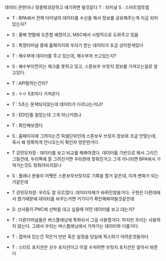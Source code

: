 
데이터 관련이나 정종혁과장하고 얘기하면 될것같다
T : 터미널
S : 스마트엠투엠

- T : BPA에서 전체 터미널의 데이터를 수신을 해서 정보를 공유해주는게 지금 되어있는지?
- S : 올해 연말에 오픈할 예정이고, MSC에서 시범적으로 도와주고 있음

- S : 특정터미널 중에 홈페이지와 우리가 받는 데이터가 조금 상이한게있다
- T : 해수부에 데이터를 주고 있는데, 해수부꺼 쓰고있는지?
- S : 해수부이껀지는 체크를 못하고 있고, 스톤보우 브릿지 정보를 가져오는걸로 알고있다. 
- T : API말하는건지?
- S : ㅇㅇ 5초마다 가져온다
- T : 5초는 문제되지않는데 데이터가 다르냐는거냐?
- S : EDI인줄 알았는데 그게 아닌거였냐
- T : 확인해보겠다
- S : 홈페이지에 그려지는건 픽셀단위인데 스톤보우 브릿지 정보와 조금 안맞는데, 혹시 왜 정확하게 안나오는지 확인차 방문한거다
- T 강민모차장 : 데이터를 보고 비교를 해봐야겠다. 데이터를 기반으로 해서 그리긴 그릴건데, 우리쪽에 잘 그려진거면 우리한테 맞춰진거고 그게 아니라면 BPA에서 가져가는것도 맞춰야되지않나
- S : 플래너 분들이 어쨋든 스톤보우브릿지로 기록을 할거 같은데, 이게 변화가 되는거같은데 
- T 강민모차장: 우리도 잘 모르겠다. 데이터자체가 바뀌진않을거다. 구현은 다른데에서 했기때문에 데이터를 바꾸는거면 거기다가 확인해봐야될것같은데



- S: 선사들이 PNC에 선박을 대고 싶을때 어떤 데이터를 보고 대는지?
- T : 다른터미널들은 버스플래닝에 특화되서 그걸 사용할거다. 하지만 우리는 사용하지 않는다. 그래서 우리는 버스플래닝에서 가져가는 데이터와 다를거다

- T : 겹쳐져 있는건 작은거 반반 혹은 일정을 당일에 픽스하기 어려운것들이다
- T : 스타트 포지션은 선수 포지션이고 이걸 수저하면 브릿지 포지션은 알아서 바뀐다